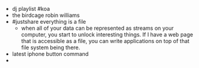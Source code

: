 - dj playlist #koa
- the birdcage robin williams
- #justshare everything is a file
	- when all of your data can be represented as streams on your computer, you start to unlock interesting things. If I have a web page that is accessible as a file, you can write applications on top of that file system being there.
- latest iphone button command
-